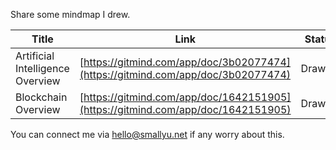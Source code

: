 
Share some mindmap I drew.

|Title|Link|Status|
|--|--|--|
|Artificial Intelligence Overview|[https://gitmind.com/app/doc/3b02077474](https://gitmind.com/app/doc/3b02077474)|Drawing|
|Blockchain Overview|[https://gitmind.com/app/doc/1642151905](https://gitmind.com/app/doc/1642151905)|Drawing|

You can connect me via hello@smallyu.net if any worry about this.
